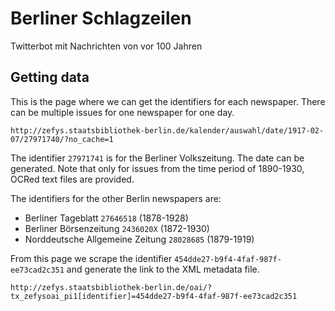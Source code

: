 # Berliner Schlagzeilen

Twitterbot mit Nachrichten von vor 100 Jahren

## Getting data

This is the page where we can get the identifiers for each newspaper.
There can be multiple issues for one newspaper for one day.

```
http://zefys.staatsbibliothek-berlin.de/kalender/auswahl/date/1917-02-07/27971740/?no_cache=1
```

The identifier `27971741` is for the Berliner Volkszeitung. The date can be generated. Note that only for issues from the time period of 1890-1930, OCRed text files are provided.

The identifiers for the other Berlin newspapers are:
- Berliner Tageblatt ```27646518``` (1878-1928)
- Berliner Börsenzeitung ```2436020X``` (1872-1930)
- Norddeutsche Allgemeine Zeitung ```28028685``` (1879-1919)

From this page we scrape the identifier `454dde27-b9f4-4faf-987f-ee73cad2c351` and generate the link to the XML metadata file.

```
http://zefys.staatsbibliothek-berlin.de/oai/?tx_zefysoai_pi1[identifier]=454dde27-b9f4-4faf-987f-ee73cad2c351
```
